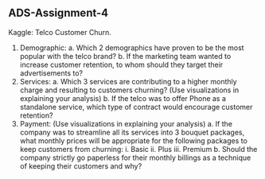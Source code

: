 ## ADS-Assignment-4

Kaggle: Telco Customer Churn.
1. Demographic:
a. Which 2 demographics have proven to be the most popular with the telco brand?
b. If the marketing team wanted to increase customer retention, to whom should
they target their advertisements to?
2. Services:
a. Which 3 services are contributing to a higher monthly charge and resulting to
customers churning? (Use visualizations in explaining your analysis)
b. If the telco was to offer Phone as a standalone service, which type of contract
would encourage customer retention?
3. Payment: (Use visualizations in explaining your analysis)
a. If the company was to streamline all its services into 3 bouquet packages, what
monthly prices will be appropriate for the following packages to keep customers
from churning:
i. Basic
ii. Plus
iii. Premium
b. Should the company strictly go paperless for their monthly billings as a technique
of keeping their customers and why?
